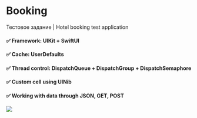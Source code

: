 # Booking
Тестовое задание | Hotel booking test application

#### ✅ Framework: UIKit + SwiftUI
#### ✅ Cache: UserDefaults
#### ✅ Thread control: DispatchQueue + DispatchGroup + DispatchSemaphore
#### ✅ Custom cell using UINib
#### ✅ Working with data through JSON, GET, POST

![](https://media.giphy.com/media/n7nOOyW1sevdhWT3Gx/giphy.gif)
